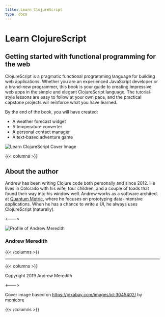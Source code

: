 ```yaml
---
title: Learn ClojureScript
type: docs
---
```


# Learn ClojureScript


## Getting started with functional programming for the web

ClojureScript is a pragmatic functional programming language for building web applications. Whether
you are an experienced JavaScript developer or a brand-new programmer, this book is your guide to
creating impressive web apps in the simple and elegant ClojureScript language. The tutorial-style lessons
are easy to follow at your own pace, and the practical capstone projects will reinforce what you have
learned.


By the end of the book, you will have created:

- A weather forecast widget
- A temperature converter
- A personal contact manager
- A text-based adventure game

![Learn ClojureScript Cover Image](/img/learn-clojurescript-cover.jpg)

{{< columns >}}
## About the author

Andrew has been writing Clojure code both personally and since 2012. He lives in
Colorado with his wife, four children, and a couple of toads that found their way into his
window well. Andrew works as a software architect at [Quantum Metric](https://www.quantummetric.com),
where he focuses on prototyping data-intensive applications. When he has a chance to write a
UI, he always uses ClojureScript (naturally).

<--->

<div class="profile">
    <img src="/img/profile.jpg" class="profile" alt="Profile of Andrew Meredith" title="Author Profile" />
    <h3>Andrew Meredith</h3>
</div>
{{< /columns >}}

---

<footer class="attribution">
{{< columns >}}

Copyright 2019 Andrew Meredith

<--->

Cover image based on https://pixabay.com/images/id-3045402/ by [monicore](https://pixabay.com/users/monicore-1499084/)

{{< /columns >}}
</footer>